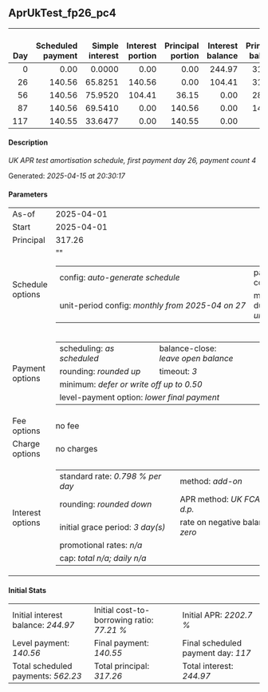 <h2>AprUkTest_fp26_pc4</h2>
<table>
    <thead style="vertical-align: bottom;">
        <th style="text-align: right;">Day</th>
        <th style="text-align: right;">Scheduled payment</th>
        <th style="text-align: right;">Simple interest</th>
        <th style="text-align: right;">Interest portion</th>
        <th style="text-align: right;">Principal portion</th>
        <th style="text-align: right;">Interest balance</th>
        <th style="text-align: right;">Principal balance</th>
        <th style="text-align: right;">Total simple interest</th>
        <th style="text-align: right;">Total interest</th>
        <th style="text-align: right;">Total principal</th>
    </thead>
    <tr style="text-align: right;">
        <td class="ci00">0</td>
        <td class="ci01" style="white-space: nowrap;">0.00</td>
        <td class="ci02">0.0000</td>
        <td class="ci03">0.00</td>
        <td class="ci04">0.00</td>
        <td class="ci05">244.97</td>
        <td class="ci06">317.26</td>
        <td class="ci07">0.0000</td>
        <td class="ci08">0.00</td>
        <td class="ci09">0.00</td>
    </tr>
    <tr style="text-align: right;">
        <td class="ci00">26</td>
        <td class="ci01" style="white-space: nowrap;">140.56</td>
        <td class="ci02">65.8251</td>
        <td class="ci03">140.56</td>
        <td class="ci04">0.00</td>
        <td class="ci05">104.41</td>
        <td class="ci06">317.26</td>
        <td class="ci07">65.8251</td>
        <td class="ci08">140.56</td>
        <td class="ci09">0.00</td>
    </tr>
    <tr style="text-align: right;">
        <td class="ci00">56</td>
        <td class="ci01" style="white-space: nowrap;">140.56</td>
        <td class="ci02">75.9520</td>
        <td class="ci03">104.41</td>
        <td class="ci04">36.15</td>
        <td class="ci05">0.00</td>
        <td class="ci06">281.11</td>
        <td class="ci07">141.7771</td>
        <td class="ci08">244.97</td>
        <td class="ci09">36.15</td>
    </tr>
    <tr style="text-align: right;">
        <td class="ci00">87</td>
        <td class="ci01" style="white-space: nowrap;">140.56</td>
        <td class="ci02">69.5410</td>
        <td class="ci03">0.00</td>
        <td class="ci04">140.56</td>
        <td class="ci05">0.00</td>
        <td class="ci06">140.55</td>
        <td class="ci07">211.3181</td>
        <td class="ci08">244.97</td>
        <td class="ci09">176.71</td>
    </tr>
    <tr style="text-align: right;">
        <td class="ci00">117</td>
        <td class="ci01" style="white-space: nowrap;">140.55</td>
        <td class="ci02">33.6477</td>
        <td class="ci03">0.00</td>
        <td class="ci04">140.55</td>
        <td class="ci05">0.00</td>
        <td class="ci06">0.00</td>
        <td class="ci07">244.9658</td>
        <td class="ci08">244.97</td>
        <td class="ci09">317.26</td>
    </tr>
</table>
<h4>Description</h4>
<p><i>UK APR test amortisation schedule, first payment day 26, payment count 4</i></p>
<p>Generated: <i>2025-04-15 at 20:30:17</i></p>
<h4>Parameters</h4>
<table>
    <tr>
        <td>As-of</td>
        <td>2025-04-01</td>
    </tr>
    <tr>
        <td>Start</td>
        <td>2025-04-01</td>
    </tr>
    <tr>
        <td>Principal</td>
        <td>317.26</td>
    </tr>
    <tr>
        <td>Schedule options</td>
        <td>
            <table>
                <tr>
                    <td>config: <i>auto-generate schedule</i></td>
                    <td>payment count: <i>4</i></td>
                </tr>
                <tr>
                    <td style="white-space: nowrap;">unit-period config: <i>monthly from 2025-04 on 27</i></td>""
                    <td>max duration: <i>unlimited</i></td>
                </tr>
            </table>
        </td>
    </tr>
    <tr>
        <td>Payment options</td>
        <td>
            <table>
                <tr>
                    <td>scheduling: <i>as scheduled</i></td>
                    <td>balance-close: <i>leave&nbsp;open&nbsp;balance</i></td>
                </tr>
                <tr>
                    <td>rounding: <i>rounded up</i></td>
                    <td>timeout: <i>3</i></td>
                </tr>
                <tr>
                    <td colspan='2'>minimum: <i>defer&nbsp;or&nbsp;write&nbsp;off&nbsp;up&nbsp;to&nbsp;0.50</i></td>
                </tr>
                <tr>
                    <td colspan='2'>level-payment option: <i>lower&nbsp;final&nbsp;payment</i></td>
                </tr>
            </table>
        </td>
    </tr>
    <tr>
        <td>Fee options</td>
        <td>no fee
        </td>
    </tr>
    <tr>
        <td>Charge options</td>
        <td>no charges
        </td>
    </tr>
    <tr>
        <td>Interest options</td>
        <td>
            <table>
                <tr>
                    <td>standard rate: <i>0.798 % per day</i></td>
                    <td>method: <i>add-on</i></td>
                </tr>
                <tr>
                    <td>rounding: <i>rounded down</i></td>
                    <td>APR method: <i>UK FCA to 1 d.p.</i></td>
                </tr>
                <tr>
                    <td>initial grace period: <i>3 day(s)</i></td>
                    <td>rate on negative balance: <i>zero</i></td>
                </tr>
                <tr>
                    <td colspan="2">promotional rates: <i><i>n/a</i></i></td>
                </tr>
                <tr>
                    <td colspan="2">cap: <i>total <i>n/a</i>; daily <i>n/a</i></td>
                </tr>
            </table>
        </td>
    </tr>
</table>
<h4>Initial Stats</h4>
<table>
    <tr>
        <td>Initial interest balance: <i>244.97</i></td>
        <td>Initial cost-to-borrowing ratio: <i>77.21 %</i></td>
        <td>Initial APR: <i>2202.7 %</i></td>
    </tr>
    <tr>
        <td>Level payment: <i>140.56</i></td>
        <td>Final payment: <i>140.55</i></td>
        <td>Final scheduled payment day: <i>117</i></td>
    </tr>
    <tr>
        <td>Total scheduled payments: <i>562.23</i></td>
        <td>Total principal: <i>317.26</i></td>
        <td>Total interest: <i>244.97</i></td>
    </tr>
</table>
